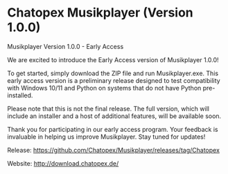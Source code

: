 # Chatopex Musikplayer (Version 1.0.0)

Musikplayer Version 1.0.0 - Early Access

We are excited to introduce the Early Access version of Musikplayer 1.0.0!

To get started, simply download the ZIP file and run Musikplayer.exe. This early access version is a preliminary release designed to test compatibility with Windows 10/11 and Python on systems that do not have Python pre-installed.

Please note that this is not the final release. The full version, which will include an installer and a host of additional features, will be available soon.

Thank you for participating in our early access program. Your feedback is invaluable in helping us improve Musikplayer. Stay tuned for updates!

Release: https://github.com/Chatopex/Musikplayer/releases/tag/Chatopex

Website: http://download.chatopex.de/
